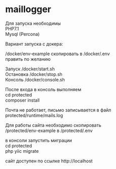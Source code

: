# maillogger

Для запуска необходимы  
PHP7.1  
Mysql (Percona)  

Вариант запуска с докера:  

/docker/env-example скопировать в /docker/.env  
править по желанию

Запуск /docker/start.sh  
Остановка /docker/stop.sh  
Консоль /docker/console.sh  

После входа в консоль выполняем  
cd protected  
composer install  

Почта не работает, письмо записывается в файл protected/runtime/mails.log

Для работы сайта необходимо скопировать  
/protected/env-example в /protected/.env  

в консоли запустить миграции  
cd protected  
php yiic migrate  

сайт доступен по ссылке http://localhost
